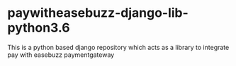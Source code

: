 # paywitheasebuzz-django-lib-python3.6
This is a python based django repository which acts as a library to integrate pay with easebuzz paymentgateway
